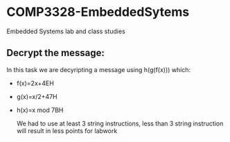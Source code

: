 # COMP3328-EmbeddedSytems
Embedded Systems lab and class studies

## Decrypt the message:
In this task we are decyripting a message using h(g(f(x))) which:
- f(x)=2x+4EH
- g(x)=x/2+47H
- h(x)=x mod 7BH
  
  We had to use at least 3 string instructions, less than 3 string instruction will result in less points for labwork

